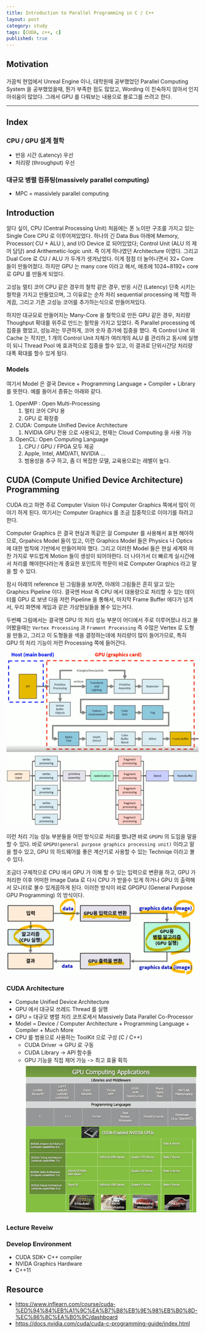```yaml
---
title: Introduction to Parallel Programming in C / C++
layout: post
category: study
tags: [CUDA, c++, c]
published: true
---
```


## Motivation
###
가끔씩 현업에서 Unreal Engine 이나, 대학원때 공부했었던 Parallel Computing System 을 공부했었을때, 뭔가 부족한 점도 많았고, Wording 이 친숙하지 않아서 인지 아쉬움이 많았다. 그래서 GPU 를 다뤄보는 내용으로 블로그를 쓰려고 한다.

---
## Index

### CPU / GPU 설계 철학

* 반응 시간 (Latency) 우선
* 처리량 (throughput) 우선

### 대규모 병렬 컴퓨팅(massively parallel computing)

* MPC = massivlely parallel computing

## Introduction

알다 싶이, CPU (Central Processing Unit) 처음에는 폰 노이만 구조를 가지고 있는 Single Core CPU 로 이루어져있었다. 하나의 긴 Data Bus 아래에 Memory, Processor( CU + ALU ), and I/O Device 로 되어있었다; Control Unit (ALU 의 제어 담당) and Arithemetic-logic unit. 즉 이게 하나였던 Architecture 이였다. 그리고 Dual Core 로 CU / ALU 가 두개가 생겨났었다. 이게 점점 더 늘어나면서 32+ Core 들이 만들어졌다. 하지만 GPU 는 many core 이라고 해서, 애초에 1024~8192+ core 로 GPU 를 만들게 되었다.

고성능 멀티 코어 CPU 같은 경우의 철학 같은 경우, 반응 시간 (Latency) 단축 시키는 철학을 가지고 만들었으며, 그 이유로는 순차 처리 sequential processing 에 적합 하게끔, 그리고 기존 고성능 코어를 추가하는식으로 만들어져있다. 

하지만 대규모로 만들어지는 Many-Core 을 철학으로 만든 GPU 같은 경우, 처리량 Thoughput 확대를 위주로 만드는 철학을 가지고 있었다. 즉 Parallel processing 에 집중을 했었고, 성능과는 무관하게, 코어 숫자 증가에 집중을 했다. 즉 Control Unit 와 Cache 는 작지만, 1 개의 Control Unit 자체가 여러개의 ALU 를 관리하고 동시에 실행이 되니 Thread Pool 에 효과적으로 집중을 할수 있고, 이 결과로 단위시간당 처리량 대폭 확대를 할수 있게 됬다.

### Models
여기서 Model 은 결국 Device + Programming Language + Compiler + Library 를 뜻한다. 예를 들어서 종류는 아래와 같다.

1. OpenMP : Open Multi-Processing
   1. 멀티 코어 CPU 용 
   2. GPU 로 확장중
2. CUDA: Compute Unified Device Architecture
   1. NVIDIA GPU 전용 으로 사용되고, 현재는 Cloud Computing 을 사용 가능
3. OpenCL: Open Computing Language
   1. CPU / GPU / FPGA 모두 제공
   2. Apple, Intel, AMD/ATI, NVIDIA ...
   3. 범용성을 추구 하고, 좀 더 복잡한 모델, 교육용으로는 레벨이 높다.

## CUDA (Compute Unified Device Architecture) Programming

CUDA 라고 하면 주로 Computer Vision 이나 Computer Graphics 쪽에서 많이 이야기 하게 된다. 여기서는 Computer Graphics 를 조금 집중적으로 이야기를 하려고 한다.

Computer Graphics 은 결국 현실과 똑같은 걸 Computer 를 사용해서 표현 해야하므로, Grpahics Model 들이 있고, 이런 Graphics Model 들은 Physics 나 Optics 에 대한 법칙에 기반에서 만들어져야 했다. 그리고 이러한 Model 들은 현실 세계와 마찬 가지로 부드럽게 Motion 들이 생성이 되어야한다. 더 나아가서 더 빠르게 실시간에서 처리를 해야한다라는게 중요한 포인트의 학문이 바로 Computer Graphics 라고 말을 할 수 있다.

잠시 아래의 reference 된 그림들을 보자면, 아래의 그림들은 흔히 알고 있는 Graphics Pipeline 이다. 결국엔 Host 즉 CPU 에서 대용량으로 처리할 수 있는 데이터를 GPU 로 보낸 다음 저런 Pipeline 을 통해서, 마지막 Frame Buffer 에다가 넘겨서, 우리 화면에 게임과 같은 가상현실들을 볼수 있는거다. 

두번째 그림에서는 결국엔 GPU 의 처리 성능 부분이 어디에서 주로 이루어졌냐 라고 물어봤을때는 `Vertex Processing` 과 `Frament Processing` 즉 수많은 Vertex 로 도형을 만들고, 그리고 이 도형들을 색을 결정하는데에 처리량이 많이 들어가므로, 특히 GPU 의 처리 기능이 저런 Processing 쪽에 들어간다.

![CUDA 프로그래밍 (0) - C/C++/GPU 병렬 컴퓨팅(1)](../../../assets/img/photo/3-24-2024/image.png)
![CUDA 프로그래밍 (0) - C/C++/GPU 병렬 컴퓨팅(2)](../../../assets/img/photo/3-24-2024/image1.png)

이런 처리 기능 성능 부분들을 어떤 방식으로 처리를 했냐면 바로 `GPGPU` 의 도임을 말을 할 수 있다. 바로 `GPGPU(general purpose graphics processing unit)` 이라고 말을 할수 있고, GPU 의 하드웨어를 좋은 계산기로 사용할 수 있는 Techniqe 이라고 볼수 있다.

조금더 구체적으로 CPU 에서 GPU 가 이해 할 수 있는 입력으로 변환을 하고, GPU 가 처리한 이후 어떠한 Image Data 로 다시 CPU 가 받을수 있게 하거나 GPU 의 출력해서 모니터로 불수 있게끔하게 된다. 이러한 방식이 바로 GPGPU (General Purpose GPU Programming) 의 방식이다.
![CUDA 프로그래밍 (0) - C/C++/GPU 병렬 컴퓨팅(3)](../../../assets/img/photo/3-24-2024/image2.png)

### CUDA Architecture

* Compute Unified Device Architecture
* GPU 에서 대규모 쓰레드 Thread 를 실행
* GPU = 대규모 병렬 처리 코프로세서 Massively Data Parallel Co-Processor
* Model = Device / Computer Architecture + Programming Language + Compiler + Much More
* CPU 를 범용으로 사용하는 ToolKit 으로 구성 (C / C++)
  * CUDA Driver -> GPU 로 구동
  * CUDA Library -> API 함수들
  * GPU 기능을 직접 제어 가능 -> 최고 효율 획득
![GPU Computing Applications](../../../assets/img/photo/3-24-2024/image3.png)

### Lecture Reveiw

### Develop Environment
* CUDA SDK+ C++ compiler
* NVIDA Graphics Hardware
* C++11

## Resource

* https://www.inflearn.com/course/cuda-%ED%94%84%EB%A1%9C%EA%B7%B8%EB%9E%98%EB%B0%8D-%EC%86%8C%EA%B0%9C/dashboard
* https://docs.nvidia.com/cuda/cuda-c-programming-guide/index.html
